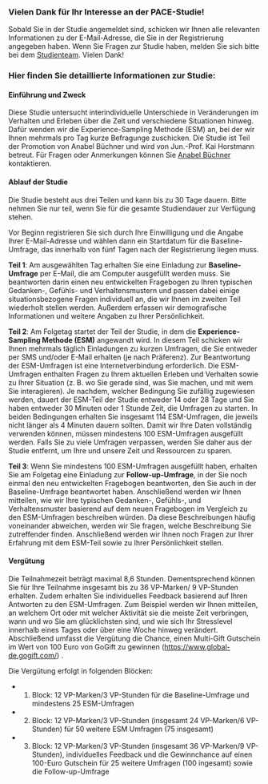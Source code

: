 ### Vielen Dank für Ihr Interesse an der PACE-Studie!

Sobald Sie in der Studie angemeldet sind, schicken wir Ihnen alle relevanten Informationen zu der E-Mail-Adresse, die Sie in der Registrierung angegeben haben. Wenn Sie Fragen zur Studie haben, melden Sie sich bitte bei dem [Studienteam](mailto:psy.dynamics@hu-berlin.de). Vielen Dank!


### Hier finden Sie detaillierte Informationen zur Studie: 

#### Einführung und Zweck
Diese Studie untersucht interindividuelle Unterschiede in Veränderungen im Verhalten und Erleben über die Zeit und verschiedene Situationen hinweg. Dafür wenden wir die Experience-Sampling Methode (ESM) an, bei der wir Ihnen mehrmals pro Tag kurze Befragunge zuschicken. Die Studie ist Teil der Promotion von Anabel Büchner und wird von Jun.-Prof. Kai Horstmann betreut. Für Fragen oder Anmerkungen können Sie [Anabel Büchner](mailto:anabel.buechner@hu-berlin.de) kontaktieren. 

#### Ablauf der Studie
Die Studie besteht aus drei Teilen und kann bis zu 30 Tage dauern. Bitte nehmen Sie nur teil, wenn Sie für die gesamte Studiendauer zur Verfügung stehen. 

Vor Beginn registrieren Sie sich durch Ihre Einwilligung und die Angabe Ihrer E-Mail-Adresse und wählen dann ein Startdatum für die Baseline-Umfrage, das innerhalb von fünf Tagen nach der Registrierung liegen muss. 

**Teil 1**: Am ausgewählten Tag erhalten Sie eine Einladung zur **Baseline-Umfrage** per E-Mail, die am Computer ausgefüllt werden muss. Sie beantworten darin einen neu entwickelten Fragebogen zu Ihren typischen Gedanken-, Gefühls- und Verhaltensmustern und passen dabei einige situationsbezogene Fragen individuell an, die wir Ihnen im zweiten Teil wiederholt stellen werden. Außerdem erfassen wir demografische Informationen und weitere Angaben zu Ihrer Persönlichkeit.

**Teil 2**: Am Folgetag startet der Teil der Studie, in dem die **Experience-Sampling Methode (ESM)** angewandt wird. In diesem Teil schicken wir Ihnen mehrmals täglich Einladungen zu kurzen Umfragen, die Sie entweder per SMS und/oder E-Mail erhalten (je nach Präferenz). Zur Beantwortung der ESM-Umfragen ist eine Internetverbindung erforderlich. Die ESM-Umfragen enthalten Fragen zu Ihrem aktuellen Erleben und Verhalten sowie zu Ihrer Situation (z. B. wo Sie gerade sind, was Sie machen, und mit wem Sie interagieren). Je nachdem, welcher Bedingung Sie zufällig zugewiesen werden, dauert der ESM-Teil der Studie entweder 14 oder 28 Tage und Sie haben entweder 30 Minuten oder 1 Stunde Zeit, die Umfragen zu starten. In beiden Bedingungen erhalten Sie insgesamt 114 ESM-Umfragen, die jeweils nicht länger als 4 Minuten dauern sollten. Damit wir Ihre Daten vollständig verwenden können, müssen mindestens 100 ESM-Umfragen ausgefüllt werden. Falls Sie zu viele Umfragen verpassen, werden Sie daher aus der Studie entfernt, um Ihre und unsere Zeit und Ressourcen zu sparen.

**Teil 3**: Wenn Sie mindestens 100 ESM-Umfragen ausgefüllt haben, erhalten Sie am Folgetag eine Einladung zur **Follow-up-Umfrage**, in der Sie noch einmal den neu entwickelten Fragebogen beantworten, den Sie auch in der Baseline-Umfrage beantwortet haben. Anschließend werden wir Ihnen mitteilen, wie wir Ihre typischen Gedanken-, Gefühls-, und Verhaltensmuster basierend auf dem neuen Fragebogen im Vergleich zu den ESM-Umfragen beschreiben würden. Da diese Beschreibungen häufig voneinander abweichen, werden wir Sie fragen, welche Beschreibung Sie zutreffender finden. Anschließend werden wir Ihnen noch Fragen zur Ihrer Erfahrung mit dem ESM-Teil sowie zu Ihrer Persönlichkeit stellen. 

#### Vergütung
Die Teilnahmezeit beträgt maximal 8,6 Stunden. Dementsprechend können Sie für Ihre Teilnahme insgesamt bis zu 36 VP-Marken/ 9 VP-Stunden erhalten. Zudem erhalten Sie individuelles Feedback basierend auf Ihren Antworten zu den ESM-Umfragen. Zum Beispiel werden wir Ihnen mitteilen, an welchem Ort oder mit welcher Aktivität sie die meiste Zeit verbringen, wann und wo Sie am glücklichsten sind, und wie sich Ihr Stresslevel innerhalb eines Tages oder über eine Woche hinweg verändert. Abschließend umfasst die Vergütung die Chance, einen Multi-Gift Gutschein im Wert von 100 Euro von GoGift zu gewinnen (https://www.global-de.gogift.com/) .

Die Vergütung erfolgt in folgenden Blöcken: 

* 1. Block: 12 VP-Marken/3 VP-Stunden für die Baseline-Umfrage und mindestens 25 ESM-Umfragen
* 2. Block: 12 VP-Marken/3 VP-Stunden (insgesamt 24 VP-Marken/6 VP-Stunden) für 50 weitere ESM Umfragen (75 insgesamt) 
* 3. Block: 12 VP-Marken/3 VP-Stunden (insgesamt 36 VP-Marken/9 VP-Stunden), individuelles Feedback und die Gewinnchance auf einen 100-Euro Gutschein für 25 weitere Umfragen (100 ingesamt) sowie die Follow-up-Umfrage
